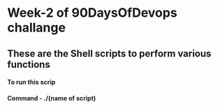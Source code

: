 # Week-2 of 90DaysOfDevops challange

## These are the Shell scripts to perform  various functions

#### To run this scrip

#### Command - ./(name of script)
